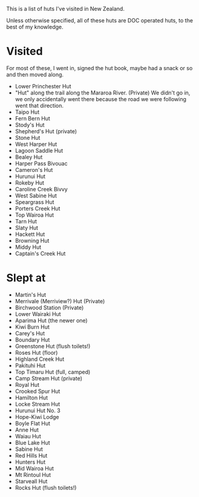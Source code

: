 This is a list of huts I've visited in New Zealand. 

Unless otherwise specified, all of these huts are DOC operated huts, to the best of my knowledge.

# Visited

For most of these, I went in, signed the hut book, maybe had a snack or so and then moved along.

* Lower Princhester Hut
* "Hut" along the trail along the Mararoa River. (Private)
  We didn't go in, we only accidentally went there because the road we were following went that direction.
* Taipo Hut
* Fern Bern Hut
* Stody's Hut
* Shepherd's Hut (private)
* Stone Hut
* West Harper Hut
* Lagoon Saddle Hut
* Bealey Hut
* Harper Pass Bivouac
* Cameron's Hut
* Hurunui Hut
* Rokeby Hut
* Caroline Creek Bivvy
* West Sabine Hut
* Speargrass Hut
* Porters Creek Hut
* Top Wairoa Hut
* Tarn Hut
* Slaty Hut
* Hackett Hut
* Browning Hut
* Middy Hut
* Captain's Creek Hut



# Slept at

* Martin's Hut
* Merrivale (Merriview?) Hut (Private)
* Birchwood Station (Private)
* Lower Wairaki Hut
* Aparima Hut (the newer one)
* Kiwi Burn Hut
* Carey's Hut
* Boundary Hut
* Greenstone Hut (flush toilets!)
* Roses Hut (floor)
* Highland Creek Hut
* Pakituhi Hut
* Top Timaru Hut (full, camped)
* Camp Stream Hut (private)
* Royal Hut
* Crooked Spur Hut
* Hamilton Hut
* Locke Stream Hut
* Hurunui Hut No. 3
* Hope-Kiwi Lodge
* Boyle Flat Hut
* Anne Hut
* Waiau Hut
* Blue Lake Hut
* Sabine Hut
* Red Hills Hut
* Hunters Hut
* Mid Wairoa Hut
* Mt Rintoul Hut
* Starveall Hut
* Rocks Hut (flush toilets!)
